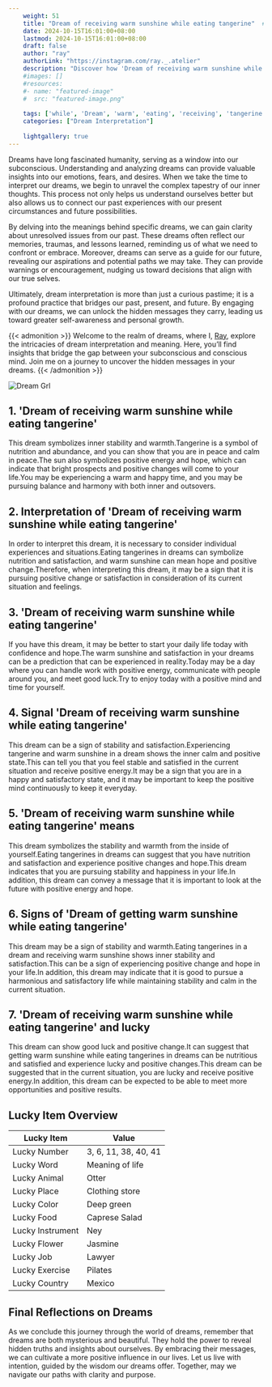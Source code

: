 ```yaml
---
    weight: 51
    title: "Dream of receiving warm sunshine while eating tangerine"  # Assuming 'title' column exists
    date: 2024-10-15T16:01:00+08:00
    lastmod: 2024-10-15T16:01:00+08:00
    draft: false
    author: "ray"
    authorLink: "https://instagram.com/ray._.atelier"
    description: "Discover how 'Dream of receiving warm sunshine while eating tangerine' can interpret your future and uncover its significant meanings in your life."
    #images: []
    #resources:
    #- name: "featured-image"
    #  src: "featured-image.png"
    
    tags: ['while', 'Dream', 'warm', 'eating', 'receiving', 'tangerine', 'sunshine']
    categories: ["Dream Interpretation"]
    
    lightgallery: true
---
```

    
Dreams have long fascinated humanity, serving as a window into our subconscious. Understanding and analyzing dreams can provide valuable insights into our emotions, fears, and desires. When we take the time to interpret our dreams, we begin to unravel the complex tapestry of our inner thoughts. This process not only helps us understand ourselves better but also allows us to connect our past experiences with our present circumstances and future possibilities.

By delving into the meanings behind specific dreams, we can gain clarity about unresolved issues from our past. These dreams often reflect our memories, traumas, and lessons learned, reminding us of what we need to confront or embrace. Moreover, dreams can serve as a guide for our future, revealing our aspirations and potential paths we may take. They can provide warnings or encouragement, nudging us toward decisions that align with our true selves.

Ultimately, dream interpretation is more than just a curious pastime; it is a profound practice that bridges our past, present, and future. By engaging with our dreams, we can unlock the hidden messages they carry, leading us toward greater self-awareness and personal growth.

{{< admonition >}}
Welcome to the realm of dreams, where I, [Ray](https://instagram.com/ray._.atelier), explore the intricacies of dream interpretation and meaning. Here, you’ll find insights that bridge the gap between your subconscious and conscious mind. Join me on a journey to uncover the hidden messages in your dreams.
{{< /admonition >}}

![Dream Grl](https://cdn.pixabay.com/photo/2017/11/02/03/35/gothic-2910057_1280.jpg "Dream Grl")

## 1. 'Dream of receiving warm sunshine while eating tangerine'
This dream symbolizes inner stability and warmth.Tangerine is a symbol of nutrition and abundance, and you can show that you are in peace and calm in peace.The sun also symbolizes positive energy and hope, which can indicate that bright prospects and positive changes will come to your life.You may be experiencing a warm and happy time, and you may be pursuing balance and harmony with both inner and outsovers.

## 2. Interpretation of 'Dream of receiving warm sunshine while eating tangerine'
In order to interpret this dream, it is necessary to consider individual experiences and situations.Eating tangerines in dreams can symbolize nutrition and satisfaction, and warm sunshine can mean hope and positive change.Therefore, when interpreting this dream, it may be a sign that it is pursuing positive change or satisfaction in consideration of its current situation and feelings.

## 3. 'Dream of receiving warm sunshine while eating tangerine'
If you have this dream, it may be better to start your daily life today with confidence and hope.The warm sunshine and satisfaction in your dreams can be a prediction that can be experienced in reality.Today may be a day where you can handle work with positive energy, communicate with people around you, and meet good luck.Try to enjoy today with a positive mind and time for yourself.

## 4. Signal 'Dream of receiving warm sunshine while eating tangerine'
This dream can be a sign of stability and satisfaction.Experiencing tangerine and warm sunshine in a dream shows the inner calm and positive state.This can tell you that you feel stable and satisfied in the current situation and receive positive energy.It may be a sign that you are in a happy and satisfactory state, and it may be important to keep the positive mind continuously to keep it everyday.

## 5. 'Dream of receiving warm sunshine while eating tangerine' means
This dream symbolizes the stability and warmth from the inside of yourself.Eating tangerines in dreams can suggest that you have nutrition and satisfaction and experience positive changes and hope.This dream indicates that you are pursuing stability and happiness in your life.In addition, this dream can convey a message that it is important to look at the future with positive energy and hope.

## 6. Signs of 'Dream of getting warm sunshine while eating tangerine'
This dream may be a sign of stability and warmth.Eating tangerines in a dream and receiving warm sunshine shows inner stability and satisfaction.This can be a sign of experiencing positive change and hope in your life.In addition, this dream may indicate that it is good to pursue a harmonious and satisfactory life while maintaining stability and calm in the current situation.

## 7. 'Dream of receiving warm sunshine while eating tangerine' and lucky
This dream can show good luck and positive change.It can suggest that getting warm sunshine while eating tangerines in dreams can be nutritious and satisfied and experience lucky and positive changes.This dream can be suggested that in the current situation, you are lucky and receive positive energy.In addition, this dream can be expected to be able to meet more opportunities and positive results.

## Lucky Item Overview
| Lucky Item          | Value              |
|---------------|--------------------|
| Lucky Number        | 3, 6, 11, 38, 40, 41  |
| Lucky Word          | Meaning of life |
| Lucky Animal        | Otter |
| Lucky Place         | Clothing store     |
| Lucky Color         | Deep green     |
| Lucky Food          | Caprese Salad      |
| Lucky Instrument    | Ney |
| Lucky Flower        | Jasmine    |
| Lucky Job           | Lawyer       |
| Lucky Exercise      | Pilates  |
| Lucky Country       | Mexico    |


##  Final Reflections on Dreams

As we conclude this journey through the world of dreams, remember that dreams are both mysterious and beautiful. They hold the power to reveal hidden truths and insights about ourselves. By embracing their messages, we can cultivate a more positive influence in our lives. Let us live with intention, guided by the wisdom our dreams offer. Together, may we navigate our paths with clarity and purpose.
